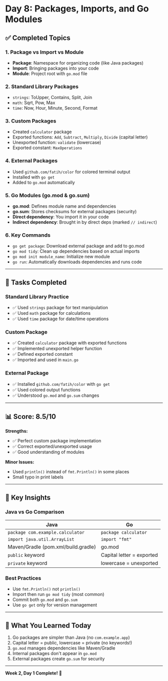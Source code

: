 # Day 8: Packages, Imports, and Go Modules

## ✅ Completed Topics

### 1. **Package vs Import vs Module**
- **Package**: Namespace for organizing code (like Java packages)
- **Import**: Bringing packages into your code
- **Module**: Project root with `go.mod` file

### 2. **Standard Library Packages**
- `strings`: ToUpper, Contains, Split, Join
- `math`: Sqrt, Pow, Max
- `time`: Now, Hour, Minute, Second, Format

### 3. **Custom Packages**
- Created `calculator` package
- Exported functions: `Add`, `Subtract`, `Multiply`, `Divide` (capital letter)
- Unexported function: `validate` (lowercase)
- Exported constant: `MaxOperations`

### 4. **External Packages**
- Used `github.com/fatih/color` for colored terminal output
- Installed with `go get`
- Added to `go.mod` automatically

### 5. **Go Modules (go.mod & go.sum)**
- **go.mod**: Defines module name and dependencies
- **go.sum**: Stores checksums for external packages (security)
- **Direct dependency**: You import it in your code
- **Indirect dependency**: Brought in by direct deps (marked `// indirect`)

### 6. **Key Commands**
- `go get package`: Download external package and add to go.mod
- `go mod tidy`: Clean up dependencies based on actual imports
- `go mod init module_name`: Initialize new module
- `go run`: Automatically downloads dependencies and runs code

---

## 🎯 Tasks Completed

### Standard Library Practice
- ✅ Used `strings` package for text manipulation
- ✅ Used `math` package for calculations
- ✅ Used `time` package for date/time operations

### Custom Package
- ✅ Created `calculator` package with exported functions
- ✅ Implemented unexported helper function
- ✅ Defined exported constant
- ✅ Imported and used in `main.go`

### External Package
- ✅ Installed `github.com/fatih/color` with `go get`
- ✅ Used colored output functions
- ✅ Understood `go.mod` and `go.sum` changes

---

## 📊 Score: 8.5/10

**Strengths:**
- ✅ Perfect custom package implementation
- ✅ Correct exported/unexported usage
- ✅ Good understanding of modules

**Minor Issues:**
- Used `println()` instead of `fmt.Println()` in some places
- Small typo in print labels

---

## 🔑 Key Insights

### Java vs Go Comparison

| Java | Go |
|------|-----|
| `package com.example.calculator` | `package calculator` |
| `import java.util.ArrayList` | `import "fmt"` |
| Maven/Gradle (pom.xml/build.gradle) | go.mod |
| `public` keyword | Capital letter = exported |
| `private` keyword | lowercase = unexported |

### Best Practices
- Use `fmt.Println()` not `println()`
- Import then run `go mod tidy` (most common)
- Commit both `go.mod` and `go.sum`
- Use `go get` only for version management

---

## 📝 What You Learned Today
1. Go packages are simpler than Java (no `com.example.app`)
2. Capital letter = public, lowercase = private (no keywords!)
3. `go.mod` manages dependencies like Maven/Gradle
4. Internal packages don't appear in `go.mod`
5. External packages create `go.sum` for security

---

**Week 2, Day 1 Complete!** 🎉


